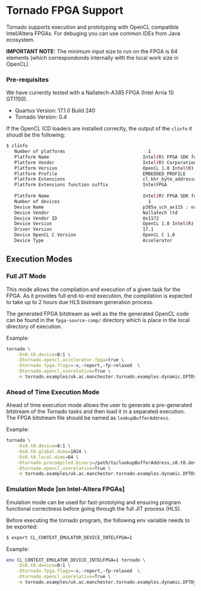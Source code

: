 # Tornado FPGA Support #

Tornado supports execution and prototyping with OpenCL compatible Intel/Altera FPGAs. For debuging you can use common IDEs from Java ecosystem. 

**IMPORTANT NOTE:** The minimum input size to run on the FPGA is 64 elements (which correspondonds internally with the local work size in OpenCL). 

### Pre-requisites

We have currently tested with a Nallatech-A385 FPGA (Intel Arria 10 GT1150).

* Quartus Version: 17.1.0 Build 240
* Tornado Version: 0.4

If the OpenCL ICD loaders are installed correclty, the output of the ```clinfo``` it shoudl be the following:  
```bash
$ clinfo
   Number of platforms                               1
   Platform Name                                   Intel(R) FPGA SDK for OpenCL(TM)
   Platform Vendor                                 Intel(R) Corporation
   Platform Version                                OpenCL 1.0 Intel(R) FPGA SDK for OpenCL(TM), Version 17.1
   Platform Profile                                EMBEDDED_PROFILE
   Platform Extensions                             cl_khr_byte_addressable_store cles_khr_int64 cl_intelfpga_live_object_tracking cl_intelfpga_compiler_mode cl_khr_icd cl_khr_3d_image_writes
   Platform Extensions function suffix             IntelFPGA
 
   Platform Name                                   Intel(R) FPGA SDK for OpenCL(TM)
   Number of devices                                 1
   Device Name                                     p385a_sch_ax115 : nalla_pcie (aclnalla_pcie0)
   Device Vendor                                   Nallatech ltd
   Device Vendor ID                                0x1172
   Device Version                                  OpenCL 1.0 Intel(R) FPGA SDK for OpenCL(TM), Version 17.1
   Driver Version                                  17.1
   Device OpenCL C Version                         OpenCL C 1.0
   Device Type                                     Accelerator
```

## Execution Modes  

### Full JIT Mode  

This mode allows the compilation and execution of a given task for the FPGA. As it provides full end-to-end execution, the compilation is expected to take up to 2 hours due HLS bistream generation process.  

The generated FPGA bitstream as well as the the generated OpenCL code can be found in the `fpga-source-comp/` directory which is place in the local directory of execution. 

Example:

```bash
tornado \
    -Ds0.t0.device=0:1 \
    -Dtornado.opencl.accelerator.fpga=true \
    -Dtornado.fpga.flags=-v,-report,-fp-relaxed  \
    -Dtornado.opencl.userelative=True \
    -m tornado.examples/uk.ac.manchester.tornado.examples.dynamic.DFTDynamic 1024 normal 1
```

### Ahead of Time Execution Mode

Ahead of time execution mode allows the user to generate a pre-generated bitstream of the Tornado tasks and then load it in a separated execution. The FPGA bitstream file should be named as `lookupBufferAddress`. 

Example:  


```bash
tornado \
    -Ds0.t0.device=0:1 \
    -Ds0.t0.global.dims=1024 \
    -Ds0.t0.local.dims=64 \
    -Dtornado.precompiled.binary=/path/to/lookupBufferAddress,s0.t0.device=0:1 \
    -Dtornado.opencl.userelative=True \
    -m tornado.examples/uk.ac.manchester.tornado.examples.dynamic.DFTDynamic 1024 normal 10
```

### Emulation Mode [on Intel-Altera FPGAs]

Emulation mode can be used for fast-prototying and ensuring program functional correctness before going through the full JIT process (HLS).

Before executing the tornado program, the following env variable needs to be exported:  

```bash
$ export CL_CONTEXT_EMULATOR_DEVICE_INTELFPGA=1
```

Example:  

```bash
env CL_CONTEXT_EMULATOR_DEVICE_INTELFPGA=1 tornado \
    -Ds0.t0.device=0:1 \
    -Dtornado.fpga.flags=-v,-report,-fp-relaxed  \
    -Dtornado.opencl.userelative=True \
    -m tornado.examples/uk.ac.manchester.tornado.examples.dynamic.DFTDynamic 1024 normal 10
```

